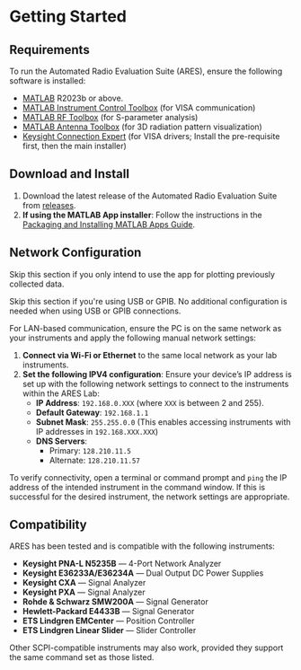 # Getting Started

## Requirements

To run the Automated Radio Evaluation Suite (ARES), ensure the following software is installed:

- [MATLAB](https://www.mathworks.com/products/matlab.html) R2023b or above.
- [MATLAB Instrument Control Toolbox](https://www.mathworks.com/products/instrument.html) (for VISA communication)
- [MATLAB RF Toolbox](https://www.mathworks.com/products/rftoolbox.html) (for S-parameter analysis)
- [MATLAB Antenna Toolbox](https://www.mathworks.com/products/antenna.html) (for 3D radiation pattern visualization)
- [Keysight Connection Expert](https://www.keysight.com/us/en/lib/software-detail/computer-software/io-libraries-suite-downloads-2175637.html) (for VISA drivers; Install the pre-requisite first, then the main installer)

## Download and Install

1. Download the latest release of the Automated Radio Evaluation Suite from [releases](https://github.com/bolanosv/AutomatedRadioEvaluationSuite/releases).
2. **If using the MATLAB App installer**: Follow the instructions in the [Packaging and Installing MATLAB Apps Guide](https://www.mathworks.com/videos/packaging-and-installing-matlab-apps-70404.html).


## Network Configuration

Skip this section if you only intend to use the app for plotting previously collected data.

Skip this section if you're using USB or GPIB. No additional configuration is needed when using USB or GPIB connections.

For LAN-based communication, ensure the PC is on the same network as your instruments and apply the following manual network settings:
1. **Connect via Wi-Fi or Ethernet** to the same local network as your lab instruments.
2. **Set the following IPV4 configuration**: Ensure your device’s IP address is set up with the following network settings to connect to the instruments within the ARES Lab:
   - **IP Address**: `192.168.0.XXX` (where `XXX` is between 2 and 255).
   - **Default Gateway**: `192.168.1.1`
   - **Subnet Mask**: `255.255.0.0` (This enables accessing instruments with IP addresses in `192.168.XXX.XXX`)
   - **DNS Servers**:
     - Primary: `128.210.11.5`
     - Alternate: `128.210.11.57`

To verify connectivity, open a terminal or command prompt and `ping` the IP address of the intended instrument in the command window. If this is successful for the desired instrument, the network settings are appropriate.

## Compatibility

ARES has been tested and is compatible with the following instruments:

- **Keysight PNA-L N5235B** — 4-Port Network Analyzer
- **Keysight E36233A/E36234A** — Dual Output DC Power Supplies
- **Keysight CXA** — Signal Analyzer
- **Keysight PXA** — Signal Analyzer
- **Rohde & Schwarz SMW200A** — Signal Generator
- **Hewlett-Packard E4433B** — Signal Generator
- **ETS Lindgren EMCenter** — Position Controller
- **ETS Lindgren Linear Slider** — Slider Controller

Other SCPI-compatible instruments may also work, provided they support the same command set as those listed.
